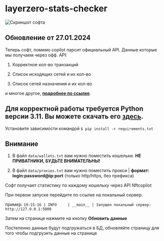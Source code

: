 # layerzero-stats-checker

![Скриншот софта](https://i.imgur.com/zXjqZiH.png)

## Обновление от 27.01.2024 

Теперь софт, помимо copilot парсит официальный API. Данные которые мы получаем через офф. API: 

1. Корректное кол-во транзакций

2. Список исходящих сетей и их кол-во

3. Список сетей назначения и их кол-во

и многое другое, [**подробнее по ссылке**](https://teletype.in/@thomasi/layerzero-checker).


## Для корректной работы требуется Python версии 3.11. Вы можете скачать его [здесь](https://www.python.org/downloads/release/python-3110).


Установите зависимости командой `$ pip install -r requirements.txt`


## Внимание  
1. В файл `data/wallets.txt` вам нужно поместить кошельки. **НЕ ПРИВАТНИКИ, БУДЬТЕ ВНИМАТЕЛЬНЫ!**

2. В файл `data/proxies.txt` вам нужно поместить прокси | **формат: login:password@ip:port** (только http/https, без префикса)


Софт получает статистику по каждому кошельку через API Nftcopilot

При первом запуске перейдите по ссылке на локальный сервер:

пример: `19:15:16 | INFO     | __main__ | Запущен локальный сервер: http://127.0.0.1:5000`

Затем на странице нажмите на кнопку **Обновить данные**

Постепенно данные будут подгружаться в БД, обновляйте страницу для того чтобы подгрузить данные на странице


